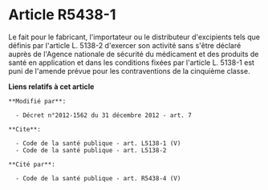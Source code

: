 # Article R5438-1

Le fait pour le fabricant, l'importateur ou le distributeur d'excipients tels que définis par l'article L. 5138-2 d'exercer
son activité sans s'être déclaré auprès de l'Agence nationale de sécurité du médicament et des produits de santé en
application et dans les conditions fixées par l'article L. 5138-1 est puni de l'amende prévue pour les contraventions de la
cinquième classe.

**Liens relatifs à cet article**

	**Modifié par**:

	  - Décret n°2012-1562 du 31 décembre 2012 - art. 7

	**Cite**:

	  - Code de la santé publique - art. L5138-1 (V)
	  - Code de la santé publique - art. L5138-2

	**Cité par**:

	  - Code de la santé publique - art. R5438-4 (V)
